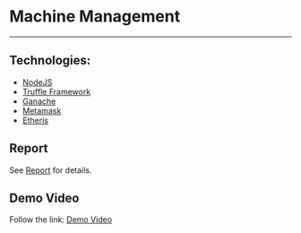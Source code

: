 # Machine Management
---
## Technologies:
- [NodeJS](https://nodejs.org/en/)
- [Truffle Framework](http://truffleframework.com/)
- [Ganache](https://trufflesuite.com/ganache/)
- [Metamask](https://chrome.google.com/webstore/detail/metamask/nkbihfbeogaeaoehlefnkodbefgpgknn?hl=en)
- [Etherjs](https://docs.ethers.io/v5/)


## Report
See [Report](https://github.com/armijosj/comp-4300-project/blob/main/docs/Report.pdf) for details.

## Demo Video
Follow the link: [Demo Video](https://youtu.be/yAdG1yjrU0c)

